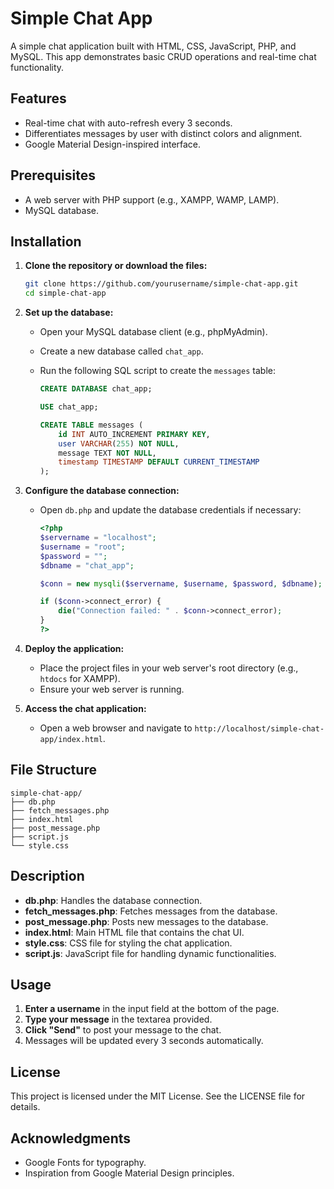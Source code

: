 
# Simple Chat App

A simple chat application built with HTML, CSS, JavaScript, PHP, and MySQL. This app demonstrates basic CRUD operations and real-time chat functionality.

## Features

- Real-time chat with auto-refresh every 3 seconds.
- Differentiates messages by user with distinct colors and alignment.
- Google Material Design-inspired interface.

## Prerequisites

- A web server with PHP support (e.g., XAMPP, WAMP, LAMP).
- MySQL database.

## Installation

1. **Clone the repository or download the files:**

   ```bash
   git clone https://github.com/yourusername/simple-chat-app.git
   cd simple-chat-app
   ```

2. **Set up the database:**

   - Open your MySQL database client (e.g., phpMyAdmin).
   - Create a new database called `chat_app`.
   - Run the following SQL script to create the `messages` table:

     ```sql
     CREATE DATABASE chat_app;

     USE chat_app;

     CREATE TABLE messages (
         id INT AUTO_INCREMENT PRIMARY KEY,
         user VARCHAR(255) NOT NULL,
         message TEXT NOT NULL,
         timestamp TIMESTAMP DEFAULT CURRENT_TIMESTAMP
     );
     ```

3. **Configure the database connection:**

   - Open `db.php` and update the database credentials if necessary:

     ```php
     <?php
     $servername = "localhost";
     $username = "root";
     $password = "";
     $dbname = "chat_app";

     $conn = new mysqli($servername, $username, $password, $dbname);

     if ($conn->connect_error) {
         die("Connection failed: " . $conn->connect_error);
     }
     ?>
     ```

4. **Deploy the application:**

   - Place the project files in your web server's root directory (e.g., `htdocs` for XAMPP).
   - Ensure your web server is running.

5. **Access the chat application:**

   - Open a web browser and navigate to `http://localhost/simple-chat-app/index.html`.

## File Structure

```
simple-chat-app/
├── db.php
├── fetch_messages.php
├── index.html
├── post_message.php
├── script.js
└── style.css
```

## Description

- **db.php**: Handles the database connection.
- **fetch_messages.php**: Fetches messages from the database.
- **post_message.php**: Posts new messages to the database.
- **index.html**: Main HTML file that contains the chat UI.
- **style.css**: CSS file for styling the chat application.
- **script.js**: JavaScript file for handling dynamic functionalities.

## Usage

1. **Enter a username** in the input field at the bottom of the page.
2. **Type your message** in the textarea provided.
3. **Click "Send"** to post your message to the chat.
4. Messages will be updated every 3 seconds automatically.

## License

This project is licensed under the MIT License. See the LICENSE file for details.

## Acknowledgments

- Google Fonts for typography.
- Inspiration from Google Material Design principles.
